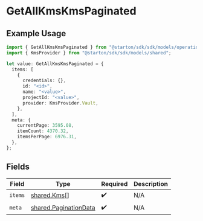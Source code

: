 # GetAllKmsKmsPaginated

## Example Usage

```typescript
import { GetAllKmsKmsPaginated } from "@starton/sdk/sdk/models/operations";
import { KmsProvider } from "@starton/sdk/sdk/models/shared";

let value: GetAllKmsKmsPaginated = {
  items: [
    {
      credentials: {},
      id: "<id>",
      name: "<value>",
      projectId: "<value>",
      provider: KmsProvider.Vault,
    },
  ],
  meta: {
    currentPage: 3595.08,
    itemCount: 4370.32,
    itemsPerPage: 6976.31,
  },
};
```

## Fields

| Field                                                                 | Type                                                                  | Required                                                              | Description                                                           |
| --------------------------------------------------------------------- | --------------------------------------------------------------------- | --------------------------------------------------------------------- | --------------------------------------------------------------------- |
| `items`                                                               | [shared.Kms](../../../sdk/models/shared/kms.md)[]                     | :heavy_check_mark:                                                    | N/A                                                                   |
| `meta`                                                                | [shared.PaginationData](../../../sdk/models/shared/paginationdata.md) | :heavy_check_mark:                                                    | N/A                                                                   |